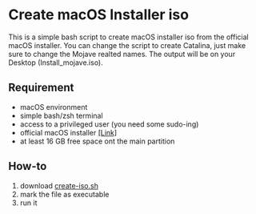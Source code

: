# Create macOS Installer iso
 This is a simple bash script to create macOS installer iso from the official macOS installer. You can change the script to create Catalina, just make sure to change the Mojave realted names. The output will be on your Desktop (Install_mojave.iso).

## Requirement
- macOS environment
- simple bash/zsh terminal
- access to a privileged user (you need some sudo-ing)
- official macOS installer [[Link]](https://itunes.apple.com/us/app/macos-mojave/id1398502828?mt=12)
- at least 16 GB free space ont the main partition

## How-to
1. download [create-iso.sh](https://github.com/umrc/Create-macOS-Installer-iso/blob/main/create-iso.sh)
2. mark the file as executable
3. run it